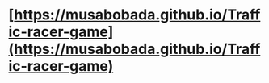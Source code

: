 # **[https://musabobada.github.io/Traffic-racer-game](https://musabobada.github.io/Traffic-racer-game)**

